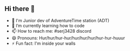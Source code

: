 ## Hi there 👋
 - 🔭 I'm Junior dev of AdventureTime station (ADT)
- 🌱 I’m currently learning how to code
- 📫 How to reach me: #serj3428 discord
- 😄 Pronouns: Hur/hur/hur-hur/hur/hur/hur/hur-hur-huuur
- ⚡ Fun fact: I'm inside your walls
